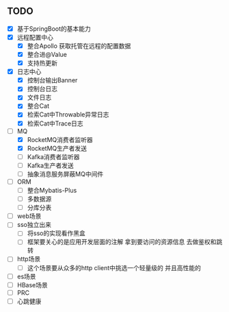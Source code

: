 TODO
---

- [X] 基于SpringBoot的基本能力
- [X] 远程配置中心
  - [X] 整合Apollo 获取托管在远程的配置数据
  - [X] 整合进@Value
  - [X] 支持热更新
- [X] 日志中心
  - [X] 控制台输出Banner
  - [X] 控制台日志
  - [X] 文件日志
  - [X] 整合Cat
  - [X] 检索Cat中Throwable异常日志
  - [X] 检索Cat中Trace日志
- [ ] MQ
  - [X] RocketMQ消费者监听器
  - [X] RocketMQ生产者发送
  - [ ] Kafka消费者监听器
  - [ ] Kafka生产者发送
  - [ ] 抽象消息服务屏蔽MQ中间件
- [ ] ORM
  - [ ] 整合Mybatis-Plus
  - [ ] 多数据源
  - [ ] 分库分表
- [ ] web场景
- [ ] sso独立出来
    - [ ] 将sso的实现看作黑盒
    - [ ] 框架要关心的是应用开发层面的注解 拿到要访问的资源信息 去做鉴权和跳转
- [ ] http场景
    - [ ] 这个场景要从众多的http client中挑选一个轻量级的 并且高性能的
- [ ] es场景
- [ ] HBase场景
- [ ] PRC
- [ ] 心跳健康